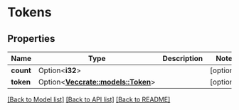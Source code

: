 # Tokens

## Properties

Name | Type | Description | Notes
------------ | ------------- | ------------- | -------------
**count** | Option<**i32**> |  | [optional]
**token** | Option<[**Vec<crate::models::Token>**](token.md)> |  | [optional]

[[Back to Model list]](../README.md#documentation-for-models) [[Back to API list]](../README.md#documentation-for-api-endpoints) [[Back to README]](../README.md)


